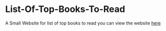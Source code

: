 # List-Of-Top-Books-To-Read
A Small Website for list of top books to read
you can view the website <a href="http://List-of-top-books-to-read.epizy.com" add target="_blank">here</a>
